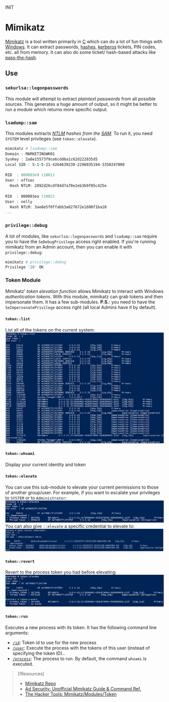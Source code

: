 INIT
# Mimikatz
[Mimikatz](https://github.com/gentilkiwi/mimikatz) is a tool written primarily in [C](../../../../coding/languages/C.md) which can do a lot of fun things with [Windows](../../../../computers/windows/README.md). It can extract passwords, [hashes](../../../../computers/concepts/cryptography/hashing.md), [kerberos](../../../../networking/protocols/kerberos.md) tickets, PIN codes, etc. all from memory. It can also do some ticket/ hash-based attacks like [pass-the-hash](../../exploitation/pass-the-hash.md).
## Use
### `sekurlsa::logonpasswords`
This module will attempt to extract *plaintext passwords* from all possible sources. This generates a huge amount of output, so it might be better to run a module which returns more specific output.
### `lsadump::sam`
This modules extracts *[NTLM](../../../../networking/protocols/NTLM.md) hashes from the [SAM](../../../../computers/windows/SAM.md)*. To run it, you need `SYSTEM` level privileges (see `token::elevate`). 
```powershell
mimikatz # lsadump::sam
Domain : MARKETINGWK01
SysKey : 2a0e15573f9ce6cdd6a1c62d222035d5
Local SID : S-1-5-21-4264639230-2296035194-3358247000
 
RID  : 000003e9 (1001)
User : offsec
  Hash NTLM: 2892d26cdf84d7a70e2eb3b9f05c425e
 
RID  : 000003ea (1002)
User : nelly
  Hash NTLM: 3ae8e5f0ffabb3a627672e1600f1ba10
...
```
### `privilege::debug`
A lot of modules, like `sekurlsa::logonpasswords` and `lsadump::sam` require you to have the `SeDebugPrivilege` access right enabled. If you're running mimikatz from an Admin account, then you can enable it with `privilege::debug`:
```powershell
mimikatz # privilege::debug
Privilege '20' OK
```
### Token Module
Mimikatz' *token elevation function* allows Mimikatz to interact with Windows *authentication tokens*. With this module, mimikatz can grab tokens and then impersonate them. It has a few sub-modules. **P.S.**: you need to have the `SeImpersonatePrivilege` access right (all local Admins have it by default).
#### `token::list`
List all of the tokens on the current system:
![](../../../cybersecurity-pics/mimikatz-2.png)
#### `token::whoami`
Display your current identity and token
#### `token::elevate`
You can use this sub-module to elevate your current permissions to those of another group/user. For example, if you want to escalate your privileges to `SYSTEM` or to `Administrator`:
![](../../../cybersecurity-pics/mimikatz-1.png)
You can also give `::elevate` a specific credential to elevate to:
![](../../../cybersecurity-pics/mimikatz-3.png)
#### `token::revert`
Revert to the process token you had before elevating:
![](../../../cybersecurity-pics/mimikatz-4.png)
#### `token::run`
Executes a new process with its token. It has the following command line arguments:
- [`/id`](https://tools.thehacker.recipes/mimikatz/modules/token/run#id): Token id to use for the new process
- [`/user`](https://tools.thehacker.recipes/mimikatz/modules/token/run#user): Execute the process with the tokens of this user (instead of specifying the token ID)..
- [`/process`](https://tools.thehacker.recipes/mimikatz/modules/token/run#process): The process to run. By default, the command `whoami` is executed.


> [!Resources]
> - [Mimikatz Repo](https://github.com/gentilkiwi/mimikatz)
> - [Ad Security: Unofficial Mimikatz Guide & Command Ref.](https://adsecurity.org/?page_id=1821)
> - [The Hacker Tools: Mimikatz/Modules/Token](https://tools.thehacker.recipes/mimikatz/modules/token/run)